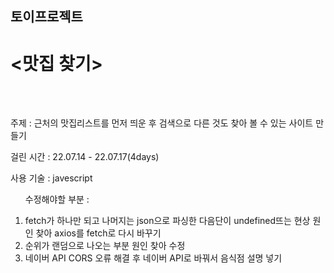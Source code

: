 <h2>토이프로젝트</h2>
<h1><맛집 찾기></h1>
<br>
<br>
<p>주제 : 근처의 맛집리스트를 먼저 띄운 후 검색으로 다른 것도 찾아 볼 수 있는 사이트 만들기</p>
<p>걸린 시간 : 22.07.14 - 22.07.17(4days)</p>
<p>사용 기술 : javescript<p>
<ol>
<p>수정해야할 부분 : </p>
<li>fetch가 하나만 되고 나머지는 json으로 파싱한 다음단이 undefined뜨는 현상 원인 찾아 axios를 fetch로 다시 바꾸기</li>
<li>순위가 랜덤으로 나오는 부분 원인 찾아 수정</li>
<li>네이버 API CORS 오류 해결 후 네이버 API로 바꿔서 음식점 설명 넣기</li></ol>




